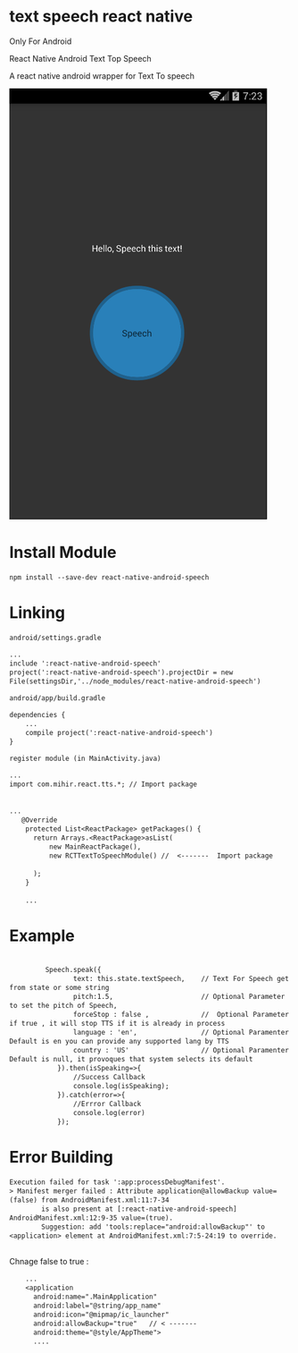 # text speech react native

Only For Android

React Native Android Text Top Speech

A react native android wrapper for Text To speech


![alt text](https://raw.githubusercontent.com/arasemami/text-speech-react-native/master/src/img/bg.png "Text Speech React Native")

# Install Module

```
npm install --save-dev react-native-android-speech

```

# Linking

```
android/settings.gradle
```

```
...
include ':react-native-android-speech'
project(':react-native-android-speech').projectDir = new File(settingsDir,'../node_modules/react-native-android-speech')

```

```
android/app/build.gradle
```

```
dependencies {
    ...
    compile project(':react-native-android-speech')
}

```

```
register module (in MainActivity.java)
```

```
...
import com.mihir.react.tts.*; // Import package


...
   @Override
    protected List<ReactPackage> getPackages() {
      return Arrays.<ReactPackage>asList(
          new MainReactPackage(),
          new RCTTextToSpeechModule() //  <-------  Import package

      );
    }

    ...

```

# Example

```

         Speech.speak({
                text: this.state.textSpeech,    // Text For Speech get from state or some string
                pitch:1.5,                      // Optional Parameter to set the pitch of Speech,
                forceStop : false ,             //  Optional Parameter if true , it will stop TTS if it is already in process
                language : 'en',                // Optional Paramenter Default is en you can provide any supported lang by TTS
                country : 'US'                  // Optional Paramenter Default is null, it provoques that system selects its default
            }).then(isSpeaking=>{
                //Success Callback
                console.log(isSpeaking);
            }).catch(error=>{
                //Errror Callback
                console.log(error)
            });

```



# Error Building

```
Execution failed for task ':app:processDebugManifest'.
> Manifest merger failed : Attribute application@allowBackup value=(false) from AndroidManifest.xml:11:7-34
        is also present at [:react-native-android-speech] AndroidManifest.xml:12:9-35 value=(true).
        Suggestion: add 'tools:replace="android:allowBackup"' to <application> element at AndroidManifest.xml:7:5-24:19 to override.


```

Chnage false to true :

```
    ...
    <application
      android:name=".MainApplication"
      android:label="@string/app_name"
      android:icon="@mipmap/ic_launcher"
      android:allowBackup="true"   // < -------
      android:theme="@style/AppTheme">
      ....


```
